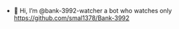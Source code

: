 - 👋 Hi, I’m @bank-3992-watcher a bot who watches only https://github.com/smal1378/Bank-3992

<!---
bank-3992-watcher/bank-3992-watcher is a ✨ special ✨ repository because its `README.md` (this file) appears on your GitHub profile.
You can click the Preview link to take a look at your changes.
--->
